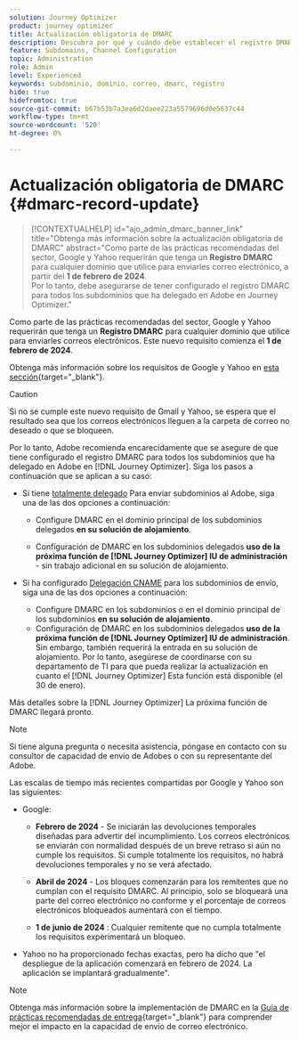 ```yaml
---
solution: Journey Optimizer
product: journey optimizer
title: Actualización obligatoria de DMARC
description: Descubra por qué y cuándo debe establecer el registro DMARC en Journey Optimizer
feature: Subdomains, Channel Configuration
topic: Administration
role: Admin
level: Experienced
keywords: subdominio, dominio, correo, dmarc, registro
hide: true
hidefromtoc: true
source-git-commit: b67b53b7a3ea6d2daee223a5579696d0e5637c44
workflow-type: tm+mt
source-wordcount: '520'
ht-degree: 0%

---
```


# Actualización obligatoria de DMARC {#dmarc-record-update}

>[!CONTEXTUALHELP]
>id="ajo_admin_dmarc_banner_link"
>title="Obtenga más información sobre la actualización obligatoria de DMARC"
>abstract="Como parte de las prácticas recomendadas del sector, Google y Yahoo requerirán que tenga un **Registro DMARC** para cualquier dominio que utilice para enviarles correo electrónico, a partir del **1 de febrero de 2024**. <br>Por lo tanto, debe asegurarse de tener configurado el registro DMARC para todos los subdominios que ha delegado en Adobe en Journey Optimizer."

Como parte de las prácticas recomendadas del sector, Google y Yahoo requerirán que tenga un **Registro DMARC** para cualquier dominio que utilice para enviarles correos electrónicos. Este nuevo requisito comienza el **1 de febrero de 2024**.

Obtenga más información sobre los requisitos de Google y Yahoo en [esta sección](https://experienceleague.adobe.com/docs/deliverability-learn/deliverability-best-practice-guide/additional-resources/guidance-around-changes-to-google-and-yahoo.html?lang=en#dmarc%3A){target="_blank"}.

>[!CAUTION]
>
>Si no se cumple este nuevo requisito de Gmail y Yahoo, se espera que el resultado sea que los correos electrónicos lleguen a la carpeta de correo no deseado o que se bloqueen.

Por lo tanto, Adobe recomienda encarecidamente que se asegure de que tiene configurado el registro DMARC para todos los subdominios que ha delegado en Adobe en [!DNL Journey Optimizer]. Siga los pasos a continuación que se aplican a su caso:

<!--
* Set up DMARC on your subdomains, or on the parent domain of your subdomains, **in your hosting solution**. You can do it as of now.

* Set up DMARC on your delegated subdomains **using the upcoming feature in the [!DNL Journey Optimizer] administration UI** - with no extra work on your hosting solution. This feature will be available on January 30, 2024.

    >[!CAUTION]
    >
    >If you have set up [CNAME delegation](delegate-subdomain.md#cname-subdomain-delegation) for your sending subdomains, it will also require some entry into your hosting solution. Make sure you coordinate with your IT department so that they can perform the update as soon as the [!DNL Journey Optimizer] feature is available (on January 30, 2024). (and be ready on February 1st, 2024)

    More details on the [!DNL Journey Optimizer] DMARC upcoming feature will come soon.
-->

* Si tiene [totalmente delegado](delegate-subdomain.md#full-subdomain-delegation) Para enviar subdominios al Adobe, siga una de las dos opciones a continuación:

   * Configure DMARC en el dominio principal de los subdominios delegados **en su solución de alojamiento**.

   * Configuración de DMARC en los subdominios delegados **uso de la próxima función de [!DNL Journey Optimizer] IU de administración** - sin trabajo adicional en su solución de alojamiento.

* Si ha configurado [Delegación CNAME](delegate-subdomain.md#cname-subdomain-delegation) para los subdominios de envío, siga una de las dos opciones a continuación:
   * Configure DMARC en los subdominios o en el dominio principal de los subdominios **en su solución de alojamiento**.
   * Configuración de DMARC en los subdominios delegados **uso de la próxima función de [!DNL Journey Optimizer] IU de administración**. Sin embargo, también requerirá la entrada en su solución de alojamiento. Por lo tanto, asegúrese de coordinarse con su departamento de TI para que pueda realizar la actualización en cuanto el [!DNL Journey Optimizer] Esta función está disponible (el 30 de enero). <!--and be ready on February 1st, 2024-->

Más detalles sobre la [!DNL Journey Optimizer] La próxima función de DMARC llegará pronto.

>[!NOTE]
>
>Si tiene alguna pregunta o necesita asistencia, póngase en contacto con su consultor de capacidad de envío de Adobes o con su representante del Adobe.

Las escalas de tiempo más recientes compartidas por Google y Yahoo son las siguientes:

* Google:

   * **Febrero de 2024** - Se iniciarán las devoluciones temporales diseñadas para advertir del incumplimiento. Los correos electrónicos se enviarán con normalidad después de un breve retraso si aún no cumple los requisitos. Si cumple totalmente los requisitos, no habrá devoluciones temporales y no se verá afectado.

   * **Abril de 2024** - Los bloques comenzarán para los remitentes que no cumplan con el requisito DMARC. Al principio, solo se bloqueará una parte del correo electrónico no conforme y el porcentaje de correos electrónicos bloqueados aumentará con el tiempo.

   * **1 de junio de 2024** : Cualquier remitente que no cumpla totalmente los requisitos experimentará un bloqueo.

* Yahoo no ha proporcionado fechas exactas, pero ha dicho que &quot;el despliegue de la aplicación comenzará en febrero de 2024. La aplicación se implantará gradualmente&quot;.

>[!NOTE]
>
>Obtenga más información sobre la implementación de DMARC en la [Guía de prácticas recomendadas de entrega](https://experienceleague.adobe.com/docs/deliverability-learn/deliverability-best-practice-guide/additional-resources/technotes/implement-dmarc.html#about){target="_blank"} para comprender mejor el impacto en la capacidad de envío de correo electrónico.
